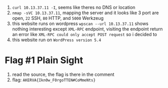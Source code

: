 1. `curl 10.13.37.11 -I`, seems like theres no DNS or location
2. `nmap -sVC 10.13.37.11`, mapping the server and it looks like 3 port are open, `22` SSH, `80` HTTP, and `5000` Werkzeug
3. this website runs on wordpress `wpscan --url 10.13.37.11` shows nothing interesting except `XML-RPC` endpoint, visiting the endpoint return an error like `XML-RPC could only accept POST request` so i decided to 
4. this website run on `WordPress version 5.4`

# Flag #1 Plain Sight
1. read the source, the flag is there in the comment
2. flag: `AKERVA{Ikn0w_F0rgoTTEN#CoMmeNts}`
